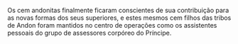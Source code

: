 ﻿Os cem andonitas finalmente ficaram conscientes de sua contribuição para as novas formas dos seus superiores, e estes mesmos cem filhos das tribos de Andon foram mantidos no centro de operações como os assistentes pessoais do grupo de assessores corpóreo do Príncipe.